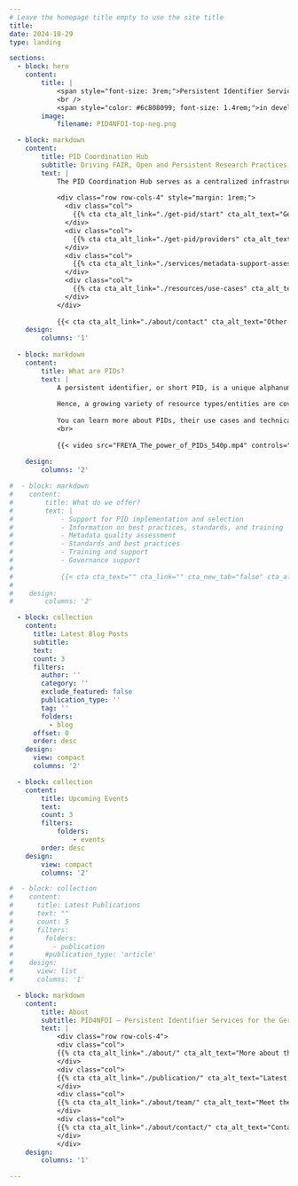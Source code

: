 ```yaml
---
# Leave the homepage title empty to use the site title
title:
date: 2024-10-29
type: landing

sections:
  - block: hero
    content:
        title: |
            <span style="font-size: 3rem;">Persistent Identifier Services for NFDI</span>
            <br />
            <span style="color: #6c808099; font-size: 1.4rem;">in development</span>
        image:
            filename: PID4NFDI-top-neg.png

  - block: markdown
    content:
        title: PID Coordination Hub
        subtitle: Driving FAIR, Open and Persistent Research Practices
        text: |
            The PID Coordination Hub serves as a centralized infrastructure for managing persistent identifiers (PIDs) within Germany’s National Research Data Infrastructure (NFDI). Developed under PID4NFDI, PID Coordination Hub aims to standardize PID usage, enhance governance, and support interoperability across NFDI consortia. By integrating various PID providers and consolidating metadata practices, it addresses challenges in infrastructure consistency, policy development, and long-term PID management. Through collaborative frameworks, it assists both mature and developing institutions in effectively implementing FAIR (Findable, Accessible, Interoperable, and Reusable) data principles, fostering a unified research data ecosystem.
            
            <div class="row row-cols-4" style="margin: 1rem;">
              <div class="col">
                {{% cta cta_alt_link="./get-pid/start" cta_alt_text="Get started, get a PID" %}}
              </div>
              <div class="col">
                {{% cta cta_alt_link="./get-pid/providers" cta_alt_text="Find a PID provider" %}}
              </div>
              <div class="col">
                {{% cta cta_alt_link="./services/metadata-support-assessment" cta_alt_text="Metadata support and assessment" %}}
              </div>
              <div class="col">
                {{% cta cta_alt_link="./resources/use-cases" cta_alt_text="Explore use cases" %}}
              </div>
            </div>
            
            {{< cta cta_alt_link="./about/contact" cta_alt_text="Other questions? Contact us!">}}
    design:
        columns: '1'
  
  - block: markdown
    content:
        title: What are PIDs?
        text: |
            A persistent identifier, or short PID, is a unique alphanumeric code that makes it possible to uniquely and sustainably reference objects, persons and organizations. Importantly, a PID is linked to descriptive information (metadata) about the resource, thereby providing context information. The use of PIDs is growing steadily and is being extended to more and more areas of research, for example through the development of PIDs for samples, data management plans or research projects.
            
            Hence, a growing variety of resource types/entities are covered by PIDs. Among them are: research data, instruments, cultural objects, data management plans, organisations, projects, persons, physical objects (samples), publication services and repositories, research information systems, research tools (such as electronic lab notebooks), scientific events, software, text publications. The use of PIDs is an essential component for the implementation of the [FAIR principles](https://www.go-fair.org/fair-principles/) that promote the findability, accessibility, interoperability and re-usability of research data. The mandatory and standardized metadata associated with PIDs make research data findable, accessible and citable.
            
            You can learn more about PIDs, their use cases and technical implementation at our partners [PID Network Germany](https://www.pid-network.de/en/) and the [PID Competence Center of TIB](https://projects.tib.eu/pid-service/en/persistent-identifiers/persistent-identifiers-pids/). Or watch this introductory video [_The power of PIDs_](https://doi.org/10.5281/zenodo.3977942) by the [FREYA project](https://www.project-freya.eu/):
            <br>
            
            {{< video src="FREYA_The_power_of_PIDs_540p.mp4" controls="yes" poster="FREYA_The_power_of_PIDs_preview.png">}}
    
    design:
        columns: '2'

#  - block: markdown
#    content:
#        title: What do we offer?
#        text: |
#            - Support for PID implementation and selection
#            - Information on best practices, standards, and training
#            - Metadata quality assessment
#            - Standards and best practices
#            - Training and support
#            - Governance support
#            
#            {{< cta cta_text="" cta_link="" cta_new_tab="false" cta_alt_text="And more" cta_alt_link="./services/metadata-support-assessment" cta_alt_new_tab="false" >}}
#
#    design:
#        columns: '2'

  - block: collection
    content:
      title: Latest Blog Posts
      subtitle:
      text:
      count: 3
      filters:
        author: ''
        category: ''
        exclude_featured: false
        publication_type: ''
        tag: ''
        folders:
          - blog
      offset: 0
      order: desc
    design:
      view: compact
      columns: '2'

  - block: collection
    content:
        title: Upcoming Events
        text:
        count: 3
        filters:
            folders:
                - events
        order: desc
    design:
        view: compact
        columns: '2'

#  - block: collection
#    content:
#      title: Latest Publications
#      text: ""
#      count: 5
#      filters:
#        folders:
#          - publication
#        #publication_type: 'article'
#    design:
#      view: list
#      columns: '1'

  - block: markdown
    content:
        title: About
        subtitle: PID4NFDI – Persistent Identifier Services for the German National Research Data Infrastructure (NFDI)
        text: |
            <div class="row row-cols-4">
            <div class="col">
            {{% cta cta_alt_link="./about/" cta_alt_text="More about the project" %}}
            </div>
            <div class="col">
            {{% cta cta_alt_link="./publication/" cta_alt_text="Latest publications" %}}
            </div>
            <div class="col">
            {{% cta cta_alt_link="./about/team/" cta_alt_text="Meet the team" %}}
            </div>
            <div class="col">
            {{% cta cta_alt_link="./about/contact/" cta_alt_text="Contact us" %}}
            </div>
            </div>
    design:
        columns: '1'

---
```

